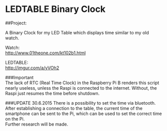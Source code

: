 # LEDTABLE Binary Clock

##Project: 

A Binary Clock for my LED Table which displays time similar to my old watch.  

Watch:  
http://www.01theone.com/kt102b1.html

LEDTABLE:  
http://imgur.com/a/yVOh2    
  
  
###Important  
The lack of RTC (Real Time Clock) in the Raspberry Pi B renders this script nearly useless, unless the Raspi is connected to the internet. Without, the Raspi just resumes the time before shutdown.  

###UPDATE 30.6.2015 
There is a possibility to set the time via bluetooth. After establishing a connection to the table, the current time of the smartphone can be sent to the Pi, which can be used to set the correct time on the Pi.  
Further research will be made.
